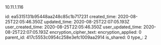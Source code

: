 10.11.1.116

id: ea5315131b95448aa248c85c1b717231
created_time: 2020-08-25T22:05:46.350Z
updated_time: 2020-08-25T22:07:05.193Z
user_created_time: 2020-08-25T22:05:46.350Z
user_updated_time: 2020-08-25T22:07:05.193Z
encryption_cipher_text: 
encryption_applied: 0
parent_id: 417c5553c0954c258e3efc1009aa2914
is_shared: 0
type_: 2